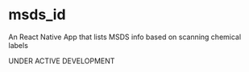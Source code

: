 # msds_id
An React Native App that lists MSDS info based on scanning chemical labels

UNDER ACTIVE DEVELOPMENT

